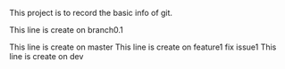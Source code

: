 This project is to record the basic info of git.

This line is create on branch0.1

This line is create on master
This line is create on feature1
fix issue1
This line is create on dev
